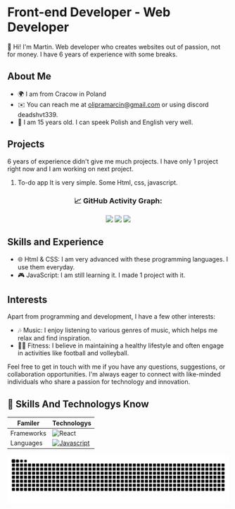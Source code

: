 # Front-end Developer - Web Developer

👋 Hi! I'm Martin. Web developer who creates websites out of passion, not for money. I have 6 years of experience with some breaks.

## About Me
- 🌍  I am from Cracow in Poland
- ✉️  You can reach me at [olipramarcin@gmail.com](mailto:olipramarcin@gmail.com) or using discord deadshvt339.
- 🧠  I am 15 years old. I can speek Polish and English very well.

## Projects

6 years of experience didn't give me much projects. I have only 1 project right now and I am working on next project.

1. To-do app
It is very simple. Some Html, css, javascript.

<!--   GitHub stats graph -->
<div align="center">
   
### 📈 GitHub Activity Graph:

<img src="https://github-readme-streak-stats.herokuapp.com/?user=olipramarcin&theme=transparent" width="708px">
<img src="https://github-readme-stats.vercel.app/api?username=olipramarcin&show_icons=true&theme=transparent" width="400px"></img>
<img src="https://github-readme-stats.vercel.app/api/top-langs/?username=olipramarcin&theme=transparent&layout=compact" width="303px"></img>

</div>

## Skills and Experience

- 🌐 Html & CSS: I am very advanced with these programming languages. I use them everyday.
- 🎮 JavaScript: I am still learning it. I made 1 project with it.

## Interests

Apart from programming and development, I have a few other interests:

- 🎶 Music: I enjoy listening to various genres of music, which helps me relax and find inspiration.
- 🚴‍♂️ Fitness: I believe in maintaining a healthy lifestyle and often engage in activities like football and volleyball.

Feel free to get in touch with me if you have any questions, suggestions, or collaboration opportunities. I'm always eager to connect with like-minded individuals who share a passion for technology and innovation.


## 🚀 Skills And Technologys Know

| Familer  | Technologys |
| ---      | ---         |
| Frameworks       | <img src="https://raw.githubusercontent.com/danielcranney/readme-generator/main/public/icons/skills/react-colored.svg" width="36" height="36" alt="React" />  |
| Languages       | <a href="https://developer.mozilla.org/en-US/docs/Web/JavaScript" target="_blank" rel="noreferrer"><img src="https://raw.githubusercontent.com/danielcranney/readme-generator/main/public/icons/skills/javascript-colored.svg" width="36" height="36" alt="Javascript" /></a>

![](https://github.com/BEPb/BEPb/blob/output/github-contribution-grid-snake.svg)
